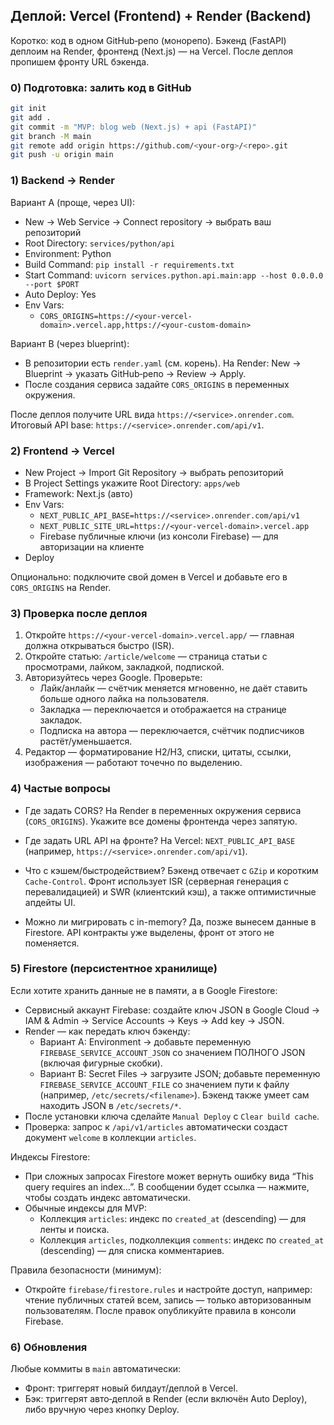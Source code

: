 ## Деплой: Vercel (Frontend) + Render (Backend)

Коротко: код в одном GitHub‑репо (монорепо). Бэкенд (FastAPI) деплоим на Render, фронтенд (Next.js) — на Vercel. После деплоя пропишем фронту URL бэкенда.

### 0) Подготовка: залить код в GitHub

```bash
git init
git add .
git commit -m "MVP: blog web (Next.js) + api (FastAPI)"
git branch -M main
git remote add origin https://github.com/<your-org>/<repo>.git
git push -u origin main
```

### 1) Backend → Render

Вариант A (проще, через UI):
- New → Web Service → Connect repository → выбрать ваш репозиторий
- Root Directory: `services/python/api`
- Environment: Python
- Build Command: `pip install -r requirements.txt`
- Start Command: `uvicorn services.python.api.main:app --host 0.0.0.0 --port $PORT`
- Auto Deploy: Yes
- Env Vars:
  - `CORS_ORIGINS=https://<your-vercel-domain>.vercel.app,https://<your-custom-domain>`

Вариант B (через blueprint):
- В репозитории есть `render.yaml` (см. корень). На Render: New → Blueprint → указать GitHub‑репо → Review → Apply.
- После создания сервиса задайте `CORS_ORIGINS` в переменных окружения.

После деплоя получите URL вида `https://<service>.onrender.com`. Итоговый API base: `https://<service>.onrender.com/api/v1`.

### 2) Frontend → Vercel

- New Project → Import Git Repository → выбрать репозиторий
- В Project Settings укажите Root Directory: `apps/web`
- Framework: Next.js (авто)
- Env Vars:
  - `NEXT_PUBLIC_API_BASE=https://<service>.onrender.com/api/v1`
  - `NEXT_PUBLIC_SITE_URL=https://<your-vercel-domain>.vercel.app`
  - Firebase публичные ключи (из консоли Firebase) — для авторизации на клиенте
- Deploy

Опционально: подключите свой домен в Vercel и добавьте его в `CORS_ORIGINS` на Render.

### 3) Проверка после деплоя

1. Откройте `https://<your-vercel-domain>.vercel.app/` — главная должна открываться быстро (ISR).
2. Откройте статью: `/article/welcome` — страница статьи с просмотрами, лайком, закладкой, подпиской.
3. Авторизуйтесь через Google. Проверьте:
   - Лайк/анлайк — счётчик меняется мгновенно, не даёт ставить больше одного лайка на пользователя.
   - Закладка — переключается и отображается на странице закладок.
   - Подписка на автора — переключается, счётчик подписчиков растёт/уменьшается.
4. Редактор — форматирование H2/H3, списки, цитаты, ссылки, изображения — работают точечно по выделению.

### 4) Частые вопросы

- Где задать CORS?
  На Render в переменных окружения сервиса (`CORS_ORIGINS`). Укажите все домены фронтенда через запятую.

- Где задать URL API на фронте?
  На Vercel: `NEXT_PUBLIC_API_BASE` (например, `https://<service>.onrender.com/api/v1`).

- Что с кэшем/быстродействием?
  Бэкенд отвечает с `GZip` и коротким `Cache-Control`. Фронт использует ISR (серверная генерация с перевалидацией) и SWR (клиентский кэш), а также оптимистичные апдейты UI.

- Можно ли мигрировать с in-memory?
  Да, позже вынесем данные в Firestore. API контракты уже выделены, фронт от этого не поменяется.

### 5) Firestore (персистентное хранилище)

Если хотите хранить данные не в памяти, а в Google Firestore:

- Сервисный аккаунт Firebase: создайте ключ JSON в Google Cloud → IAM & Admin → Service Accounts → Keys → Add key → JSON.
- Render — как передать ключ бэкенду:
  - Вариант A: Environment → добавьте переменную `FIREBASE_SERVICE_ACCOUNT_JSON` со значением ПОЛНОГО JSON (включая фигурные скобки).
  - Вариант B: Secret Files → загрузите JSON; добавьте переменную `FIREBASE_SERVICE_ACCOUNT_FILE` со значением пути к файлу (например, `/etc/secrets/<filename>`). Бэкенд также умеет сам находить JSON в `/etc/secrets/*`.
- После установки ключа сделайте `Manual Deploy` с `Clear build cache`.
- Проверка: запрос к `/api/v1/articles` автоматически создаст документ `welcome` в коллекции `articles`.

Индексы Firestore:

- При сложных запросах Firestore может вернуть ошибку вида “This query requires an index…”. В сообщении будет ссылка — нажмите, чтобы создать индекс автоматически.
- Обычные индексы для MVP:
  - Коллекция `articles`: индекс по `created_at` (descending) — для ленты и поиска.
  - Коллекция `articles`, подколлекция `comments`: индекс по `created_at` (descending) — для списка комментариев.

Правила безопасности (минимум):

- Откройте `firebase/firestore.rules` и настройте доступ, например: чтение публичных статей всем, запись — только авторизованным пользователям. После правок опубликуйте правила в консоли Firebase.

### 6) Обновления

Любые коммиты в `main` автоматически:
- Фронт: триггерят новый билдаут/деплой в Vercel.
- Бэк: триггерят авто‑деплой в Render (если включён Auto Deploy), либо вручную через кнопку Deploy.


